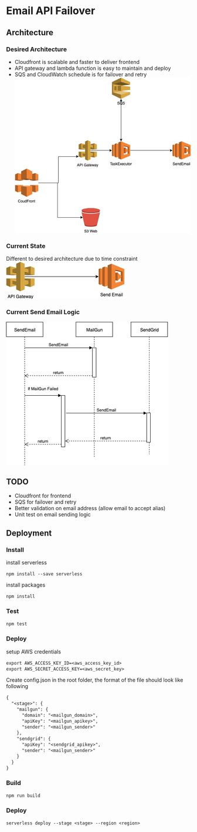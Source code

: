 # Email API Failover

## Architecture

### Desired Architecture
* Cloudfront is scalable and faster to deliver frontend
* API gateway and lambda function is easy to maintain and deploy
* SQS and CloudWatch schedule is for failover and retry
![Desired Architecture](/images/desired-architecture.jpg)

### Current State
Different to desired architecture due to time constraint
![Current State](/images/current-state.jpg)

### Current Send Email Logic
![Send Email Logic](/images/send-email-logic.jpg)

## TODO
* Cloudfront for frontend
* SQS for failover and retry
* Better validation on email address (allow email to accept alias)
* Unit test on email sending logic

## Deployment
### Install
install serverless
```
npm install --save serverless
```

install packages
```
npm install
```

### Test
```
npm test
```

### Deploy

setup AWS credentials
```
export AWS_ACCESS_KEY_ID=<aws_access_key_id>
export AWS_SECRET_ACCESS_KEY=<aws_secret_key>
```

Create config.json in the root folder, the format of the file should look like following
```
{
  "<stage>": {
    "mailgun": {
      "domain": "<mailgun_domain>",
      "apiKey": "<mailgun_apikey>",
      "sender": "<mailgun_sender>"
    },
    "sendgrid": {
      "apiKey": "<sendgrid_apikey>",
      "sender": "<mailgun_sender>"
    }
  }
}

```

### Build
```
npm run build
```

### Deploy
```
serverless deploy --stage <stage> --region <region>
```